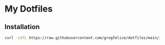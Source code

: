 # My Dotfiles

## Installation

```bash
curl -sSfL https://raw.githubusercontent.com/gregfelice/dotfiles/main/install.sh | sh
```